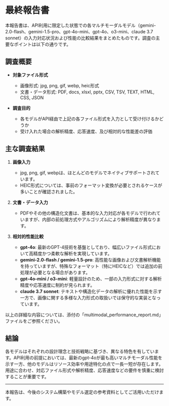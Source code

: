 # 最終報告書

本報告書は、API利用に限定した状態での各マルチモーダルモデル（gemini-2.0-flash、gemini-1.5-pro、gpt-4o-mini、gpt-4o、o3-mini、claude 3.7 sonnet）の入力対応状況および性能の比較結果をまとめたものです。調査の主要なポイントは以下の通りです。

## 調査概要

- **対象ファイル形式**
  - 画像形式: jpg, png, gif, webp, heic形式
  - 文書・データ形式: PDF, docs, xlsxl, pptx, CSV, TSV, TEXT, HTML, CSS, JSON

- **調査目的**
  - 各モデルがAPI経由で上記の各ファイル形式を入力として受け付けるかどうか
  - 受け入れた場合の解析精度、応答速度、及び相対的な性能差の評価

## 主な調査結果

1. **画像入力**
   - jpg, png, gif, webpは、ほとんどのモデルでネイティブサポートされています。
   - HEIC形式については、事前のフォーマット変換が必要とされるケースが多いことが確認されました。

2. **文書・データ入力**
   - PDFやその他の構造化文書は、基本的な入力対応が各モデルで行われていますが、内部の前処理方式やアルゴリズムにより解析精度が異なります。

3. **相対的性能比較**
   - **gpt-4o**: 最新のGPT-4技術を基盤としており、幅広いファイル形式において高精度かつ柔軟な解析を実現しています。
   - **gemini-2.0-flash / gemini-1.5-pro**: 高性能な画像および文書解析機能を持っていますが、特殊なフォーマット（特にHEICなど）では追加の前処理が必要となる場合があります。
   - **gpt-4o-mini / o3-mini**: 軽量設計のため、一部の入力形式に対する解析精度や応答速度に制約が見られます。
   - **claude 3.7 sonnet**: テキストや構造化データの解析に優れた性能を示す一方で、画像に関する多様な入力形式の取扱いでは保守的な実装となっています。

以上の詳細な内容については、添付の「multimodal_performance_report.md」ファイルをご参照ください。

## 結論

各モデルはそれぞれの設計理念と技術戦略に基づき、異なる特色を有しています。API利用の前提においては、最新のgpt-4oが最も高いマルチモーダル性能を示す一方、他のモデルはリソース効率や用途特化の点で一長一短が存在します。用途に合わせ、対応ファイル形式や解析精度、応答速度などの要件を慎重に検討することが重要です。

---

本報告は、今後のシステム構築やモデル選定の参考資料としてご活用いただけます。
